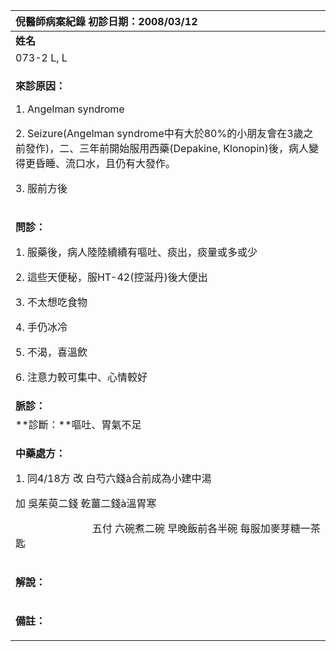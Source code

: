 ﻿|**倪醫師病案紀錄**         初診日期：2008/03/12|
| :- |
|**姓名**|**性別**|**年齡及體型**|**來診日期**|
|073-2 L, L|女|17歲，瘦小|20080423|
|<p>**來診原因：**</p><p>1. Angelman syndrome</p><p>2. Seizure(Angelman syndrome中有大於80%的小朋友會在3歲之前發作)，二、三年前開始服用西藥(Depakine, Klonopin)後，病人變得更昏睡、流口水，且仍有大發作。</p><p>3. 服前方後</p>|
|<p>**問診：**</p><p>1. 服藥後，病人陸陸續續有嘔吐、痰出，痰量或多或少</p><p>2. 這些天便秘，服HT-42(控涎丹)後大便出</p><p>3. 不太想吃食物</p><p>4. 手仍冰冷</p><p>5. 不渴，喜溫飲</p><p>6. 注意力較可集中、心情較好</p>|
|**脈診：**|
|**診斷：**嘔吐、胃氣不足|
|<p>**中藥處方：**</p><p>1. 同4/18方 改 白芍六錢à合前成為小建中湯</p><p>加 吳茱萸二錢  乾薑二錢à溫胃寒</p><p>`               `五付  六碗煮二碗  早晚飯前各半碗  每服加麥芽糖一茶匙</p>|
|<p>**解說：**</p><p></p>|
|<p>**備註：**</p><p></p>|

